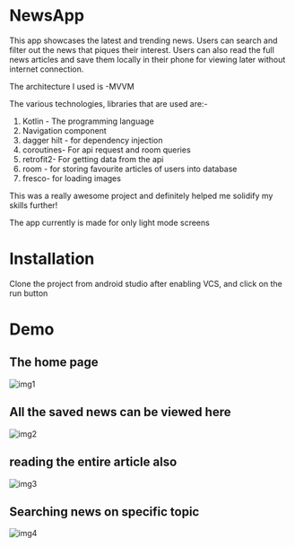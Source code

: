 # NewsApp
This app showcases the latest and trending news. Users can search and filter out the news that piques their interest. Users can also read the full news articles and save them locally in their phone for viewing later without internet connection. 

The architecture I used is -MVVM

The various technologies, libraries that are used are:-

1) Kotlin - The programming language
2) Navigation component
3) dagger hilt - for dependency injection
4) coroutines- For api request and room queries
5) retrofit2- For getting data from the api
6) room - for storing favourite articles of users into database
7) fresco- for loading images

This was a really awesome project and definitely helped me solidify my skills further!

The app currently is made for only light mode screens

# Installation

Clone the project from android studio after enabling VCS, and click on the run button

# Demo

## The home page
![img1](https://user-images.githubusercontent.com/66209574/175611576-6aa9a1ef-0b7e-4a17-ae24-d1eda2d0fd06.jpeg)

## All the saved news can be viewed here
![img2](https://user-images.githubusercontent.com/66209574/175611603-10331c32-8e3a-489b-b004-8e4bae6b0f63.jpeg)

## reading the entire article also
![img3](https://user-images.githubusercontent.com/66209574/175611617-c5dd8310-0c11-4ca4-b5be-0dc32c67cd34.jpeg)

## Searching news on specific topic
![img4](https://user-images.githubusercontent.com/66209574/175611631-37f3eb55-70f2-4370-9625-0899340b8a89.jpeg)
